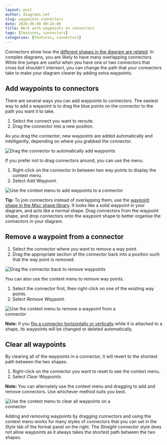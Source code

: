 ```yaml
---
layout: post
author: diagrams.net
slug: waypoints-connectors
date: 2020-06-08 09:24:00
title: Work with waypoints on connectors
tags: [features, connectors]
categories: [features, connectors]
---
```


Connectors show how the [different shapes in the diagram are related](/blog/connect-shapes.html). In complex diagrams, you are likely to have many overlapping connectors. While line jumps are useful when you have one or two connectors that cross but shouldn't intersect, you can change the path that your connectors take to make your diagram clearer by adding extra waypoints.

## Add waypoints to connectors

There are several ways you can add waypoints to connectors. The easiest way to add a waypoint is to drag the blue points on the connector to the path you want it to take.

1. Select the connect you want to reroute.
2. Drag the connector into a new position.

As you drag the connector, new waypoints are added automatically and intelligently, depending on where you grabbed the connector.

<img src="/assets/img/blog/waypoints-drag-more.gif" style="width=100%;max-width:400px;height:auto;" alt="Drag the connector to automatically add waypoints">

If you prefer not to drag connectors around, you can use the menu.

1. Right-click on the connector in between two way points to display the context menu.
2. Select _Add Waypoint_.

<img src="/assets/img/blog/waypoints-add-context-menu.png" style="width=100%;max-width:400px;height:auto;" alt="Use the context menu to add waypoints to a connector">

**Tip:** To join connectors instead of overlapping them, use the [waypoint shape in the _Misc_ shape library](/blog/waypoint-shape.html). It looks like a solid waypoint in your diagram, and acts like a normal shape. Drag connectors from the waypoint shape, and drop connectors onto the waypoint shape to better organise the connectors in your diagram.

## Remove a waypoint from a connector

1. Select the connector where you want to remove a way point.
2. Drag the appropriate section of the connector back into a position such that the way point is removed.

<img src="/assets/img/blog/waypoints-drag-remove.gif" style="width=100%;max-width:400px;height:auto;" alt="Drag the connector back to remove waypoints">

You can also use the context menu to remove way points.

1. Select the connector first, then right-click on one of the existing way points.
2. Select _Remove Waypoint_.

<img src="/assets/img/blog/waypoints-remove-context-menu.png" style="width=100%;max-width:400px;height:auto;" alt="Use the context menu to remove a waypoint from a connector">

**Note:** If you [flip a connector horizontally or vertically](/doc/faq/connector-flip.html) while it is attached to a shape, its waypoints will be changed or deleted automatically.

## Clear all waypoints

By clearing all of the waypoints in a connector, it will revert to the shortest path between the two shapes.

1. Right-click on the connector you want to reset to see the context menu.
2. Select _Clear Waypoints_.

**Note:** You can alternately use the context menu and dragging to add and remove connectors. Use whichever method suits you best.

<img src="/assets/img/blog/waypoints-clear.gif" style="width=100%;max-width:400px;height:auto;" alt="Use the context menu to clear all waypoints on a connector">

Adding and removing waypoints by dragging connectors and using the context menu works for many styles of connectors that you can set in the _Style_ tab of the format panel on the right. The _Straight_ connector style does not allow waypoints as it always takes the shortest path between the two shapes.
